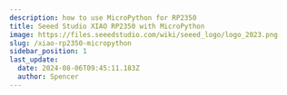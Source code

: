 ```yaml
---
description: how to use MicroPython for RP2350
title: Seeed Studio XIAO RP2350 with MicroPython
image: https://files.seeedstudio.com/wiki/seeed_logo/logo_2023.png
slug: /xiao-rp2350-micropython
sidebar_position: 1
last_update:
  date: 2024-08-06T09:45:11.183Z
  author: Spencer
---
```

